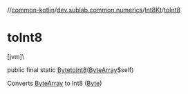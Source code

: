 //[common-kotlin](../../../index.md)/[dev.sublab.common.numerics](../index.md)/[Int8Kt](index.md)/[toInt8](to-int8.md)

# toInt8

[jvm]\

public final static [Byte](https://docs.oracle.com/javase/8/docs/api/java/lang/Byte.html)[toInt8](to-int8.md)([ByteArray](https://kotlinlang.org/api/latest/jvm/stdlib/kotlin/-byte-array/index.html)$self)

Converts [ByteArray](https://kotlinlang.org/api/latest/jvm/stdlib/kotlin/-byte-array/index.html) to Int8 ([Byte](https://kotlinlang.org/api/latest/jvm/stdlib/kotlin/-byte/index.html))
